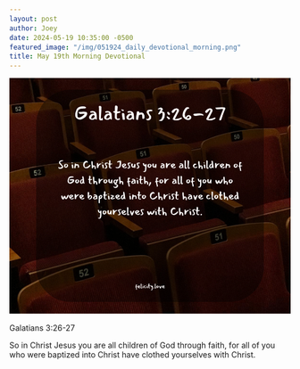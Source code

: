 ```yaml
---
layout: post
author: Joey
date: 2024-05-19 10:35:00 -0500
featured_image: "/img/051924_daily_devotional_morning.png"
title: May 19th Morning Devotional
---
```


[![May 19th 2024 - Morning Devotional](/img/051924_daily_devotional_morning.png)](/img/051924_daily_devotional_morning.png)

Galatians 3:26-27

So in Christ Jesus you are all children of God through faith, for all of you who were baptized into Christ have clothed yourselves with Christ. 